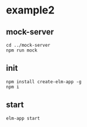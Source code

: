 # example2

## mock-server

```
cd ../mock-server
npm run mock
```


## init

```
npm install create-elm-app -g
npm i
```

## start

```
elm-app start
```